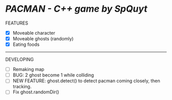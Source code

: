 # _PACMAN - C++ game by SpQuyt_

FEATURES
- [X] Moveable character
- [X] Moveable ghosts (randomly)
- [X] Eating foods

---

DEVELOPING
- [ ] Remaking map
- [ ] BUG: 2 ghost become 1 while colliding
- [ ] NEW FEATURE: ghost.detect() to detect pacman coming closely, then tracking.
- [ ] Fix ghost.randomDir()
